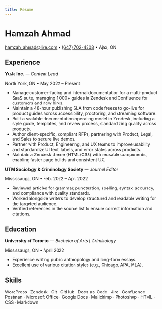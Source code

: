 ```yaml
---
title: Resume
---
```


# Hamzah Ahmad

[hamzah_ahmad@live.com](mailto:hamzah_ahmad@live.com) • [(647) 702-4208](tel:+16477024208) • Ajax, ON

## Experience

 **YuJa Inc.** — _Content Lead_

North York, ON • May 2022 – Present

- Manage customer-facing and internal documentation for a multi-product SaaS suite, managing 1,000+ guides in Zendesk and Confluence for customers and new hires.
- Maintain a 48-hour publishing SLA from code freeze to go-live for product guides across accessibility, proctoring, and streaming software.
- Built a scalable documentation operating model in Zendesk, including a style guide, templates, and review process, standardizing quality across products.
- Author client-specific, compliant RFPs, partnering with Product, Legal, and Sales to secure live demos.
- Partner with Product, Engineering, and UX teams to improve usability and standardize UI text, labels, and error states across products.
- Maintain a Zendesk theme (HTML/CSS) with reusable components, enabling faster page builds and consistent UX.

**UTM Sociology & Criminology Society** — _Journal Editor_

Mississauga, ON • Feb. 2022 – Apr. 2022

- Reviewed articles for grammar, punctuation, spelling, syntax, accuracy, and compliance with quality standards.
- Worked alongside writers to develop structured and readable writing for the targeted audience.
- Verified references in the source list to ensure correct information and citations.

## Education

**University of Toronto** — _Bachelor of Arts | Criminology_

Mississauga, ON • April 2022

- Experience writing public anthropology and long-form essays.
- Excellent use of various citation styles (e.g., Chicago, APA, MLA).

## Skills

WordPress · Zendesk · Git · GitHub · Docs-as-Code · Jira · Confluence · Postman · Microsoft Office · Google Docs · Mailchimp · Photoshop · HTML · CSS · Markdown
